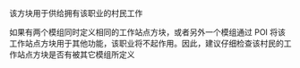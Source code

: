 该方块用于供给拥有该职业的村民工作

如果有两个模组同时定义相同的工作站点方块，或者另外一个模组通过 POI 将该工作站点方块用于其他功能，该职业将不起作用。因此，建议仔细检查该村民的工作站点方块是否有被其它模组所定义